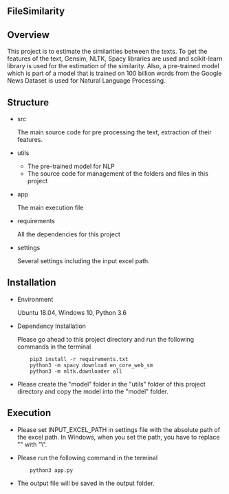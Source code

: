 ## FileSimilarity

## Overview

This project is to estimate the similarities between the texts. 
To get the features of the text, Gensim, NLTK, Spacy libraries are used and scikit-learn library is used for the 
estimation of the similarity. 
Also, a pre-trained model which is part of a model that is trained on 100 billion words from the Google News Dataset is 
used for Natural Language Processing.

## Structure

- src

    The main source code for pre processing the text, extraction of their features.
    
- utils

    * The pre-trained model for NLP
    * The source code for management of the folders and files in this project
    
- app

    The main execution file

- requirements

    All the dependencies for this project
    
- settings

    Several settings including the input excel path. 

## Installation

- Environment

    Ubuntu 18.04, Windows 10, Python 3.6

- Dependency Installation

    Please go ahead to this project directory and run the following commands in the terminal
    ```
        pip3 install -r requirements.txt
        python3 -m spacy download en_core_web_sm
        python3 -m nltk.downloader all
    ```

- Please create the "model" folder in the "utils" folder of this project directory and copy the model into the "model" folder.
 
## Execution

- Please set INPUT_EXCEL_PATH in settings file with the absolute path of the excel path. In Windows, when you set the path, 
you have to replace "\" with "\\".

- Please run the following command in the terminal

    ```
        python3 app.py
    ```

- The output file will be saved in the output folder.
